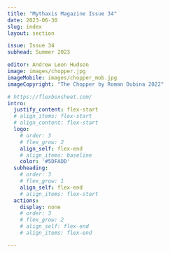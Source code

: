 ```yaml
---
title: "Mythaxis Magazine Issue 34"
date: 2023-06-30
slug: index
layout: section

issue: Issue 34
subhead: Summer 2023

editor: Andrew Leon Hudson
image: images/chopper.jpg
imageMobile: images/chopper_mob.jpg
imageCopyright: "The Chopper by Roman Dubina 2022"

# https://flexboxsheet.com/
intro:
  justify_content: flex-start
  # align_items: flex-start
  # align_content: flex-start
  logo:
    # order: 3
    # flex_grow: 2
    align_self: flex-end
    # align_items: baseline
    color: '#5DFADD'
  subheading:
    # order: 3
    # flex_grow: 1
    align_self: flex-end
    # align_items: flex-start
  actions:
    display: none
    # order: 3
    # flex_grow: 2
    # align_self: flex-end
    # align_items: flex-end

---
```


